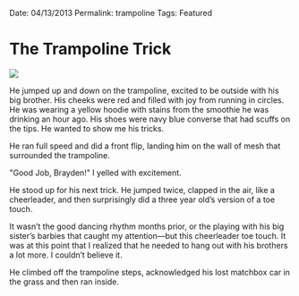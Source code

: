 Date: 04/13/2013
Permalink: trampoline
Tags: Featured

# The Trampoline Trick

![](https://31.media.tumblr.com/64e32211e599e67b7fc8d219dbb560c9/tumblr_inline_myvrh4QKKD1qzvzu6.jpg)

He jumped up and down on the trampoline, excited to be outside with his big brother. His cheeks were red and filled with joy from running in circles. He was wearing a yellow hoodie with stains from the smoothie he was drinking an hour ago. His shoes were navy blue converse that had scuffs on the tips. He wanted to show me his tricks.

He ran full speed and did a front flip, landing him on the wall of mesh that surrounded the trampoline.

"Good Job, Brayden!" I yelled with excitement.

He stood up for his next trick. He jumped twice, clapped in the air, like a cheerleader, and then surprisingly did a three year old’s version of a toe touch.

It wasn’t the good dancing rhythm months prior, or the playing with his big sister’s barbies that caught my attention—but this cheerleader toe touch. It was at this point that I realized that he needed to hang out with his brothers a lot more. I couldn’t believe it.

He climbed off the trampoline steps, acknowledged his lost matchbox car in the grass and then ran inside.